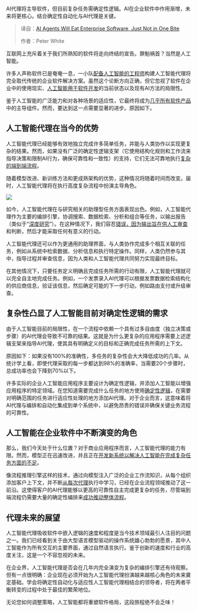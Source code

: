 <!--
title: AI智能体终将吞噬企业软件，但绝非一蹴而就。
cover: https://cdn.thenewstack.io/media/2025/10/9c9c5c94-shamin-haky-rik-i9rxpao-unsplash-2-scaled.jpg
summary: AI代理将主导软件，但目前复杂任务需确定性逻辑。AI在企业软件中作用渐增，未来将更核心。结合确定性自动化与AI代理是关键。
-->

AI代理将主导软件，但目前复杂任务需确定性逻辑。AI在企业软件中作用渐增，未来将更核心。结合确定性自动化与AI代理是关键。

> 译自：[AI Agents Will Eat Enterprise Software, Just Not in One Bite](https://thenewstack.io/ai-agents-will-eat-enterprise-software-just-not-in-one-bite/)
> 
> 作者：Peter White

互联网上充斥着关于我们所熟知的软件将走向终结的宣告。罪魁祸首？当然是人工智能。

许多人声称软件已是奄奄一息，一小队[配备人工智能的工程师](https://www.forbes.com/sites/quickerbettertech/2025/01/26/business-tech-news-zuckerberg-says-ai-will-replace-mid-level-engineers-soon/)构建人工智能代理将完全取代传统的企业软件解决方案。虽然这个论断方向正确，但它忽视了软件在企业中的使用现实、[人工智能用于软件开发](https://metr.org/blog/2025-07-10-early-2025-ai-experienced-os-dev-study/)的当前状态以及现有AI方法的局限性。

鉴于人工智能的广泛能力和对各种场景的适应性，它最终将成为[几乎所有软件产品](https://thenewstack.io/the-risks-of-decomposing-software-components/)中的主导组件。然而，要达到这一点需要显著的进步。原因如下。

## **人工智能代理在当今的优势**

人工智能代理已经能够有效地独立完成许多简单任务，并能与人类协作以实现更复杂的结果。然而，如果没有广泛的确定性逻辑支架（它使用结构化规则和工作流来指导决策和限制AI行为，确保可靠性和一致性）的支持，它们无法可靠地执行[复杂的端到端流程](https://thenewstack.io/meet-cadence-workflow-engine-for-taming-complex-processes/)。

随着模型改进、新训练方法和更成熟架构的优势，这种情况将随着时间而改变。届时，人工智能代理将在执行高度复杂流程中扮演主导角色。

[![](https://cdn.thenewstack.io/media/2025/10/485b03d1-image1-1024x495.png)](https://cdn.thenewstack.io/media/2025/10/485b03d1-image1-1024x495.png)

如今，人工智能代理在与研究相关的助理型任务方面表现出色。例如，人工智能代理作为主要的编排引擎，协调搜索、数据检索、分析和组合等任务，以输出报告（类似于“[深度研究](https://openai.com/index/introducing-deep-research/)”）。在这种情况下，我们容忍[错误，因为输出旨在供人工审查](https://thenewstack.io/the-need-to-decouple-human-error-from-incident-response/)和判断，然后才能采取任何有意义的行动。

人工智能代理还可以作为更通用的助理界面，与人类协作完成多个相互关联的任务，例如从系统中检索数据、分析信息和执行特定操作。同样，人类仍然参与其中，指导过程并审查信息，因为人类和人工智能代理共同努力实现最终目标。

在其他情况下，只要任务定义明确且完成任务所需的行动有限，人工智能代理就可以完全自主地完成任务。例如，一个发票录入AI代理可以根据发票数据检索结构化的供应商信息，验证该信息，然后确定可能的下一步行动，例如路由支付或升级审查。

## **复杂性凸显了人工智能目前对确定性逻辑的需求**

由于人工智能目前的局限性，在一个流程中依赖一个具有过多自由度（独立决策或步骤）的AI代理会导致不可靠的结果。这就是为什么更复杂的应用程序需要上述逻辑支架来指导AI代理，使其具有明确定义的目标和正确完成任务所需的上下文。

原因如下：如果没有100%的准确性，多任务的复杂性会大大降低成功的几率。从统计学上看，即使代理采取的每一步都达到98%的准确率，当需要20个步骤时，总成功率也会下降到70%以下。

许多实际的企业人工智能应用程序主要设计为确定性逻辑，并添加人工智能以增强应用程序的特定领域。在您知道需要完成什么任务的地方使用[确定性逻辑](https://thenewstack.io/what-developers-need-to-know-about-business-logic-attacks/)，在需要对明确范围的任务进行适应性处理的地方添加AI代理。对于企业而言，这意味着将AI代理与编排和自动化集成到单个系统中，以避免昂贵的错误并确保关键业务流程的可靠性。

## **人工智能在企业软件中不断演变的角色**

那么，我们今天处于什么位置？对于商业应用程序而言，人工智能代理的能力有限。然而，模型正在迅速改进，并且正在[开发新系统以解决人工智能在完成复杂任务方面的不足](https://thenewstack.io/is-ai-the-antidote-to-software-development-complexity/)。

像流程推理引擎这样的技术，通过向模型注入广泛的企业工作流知识，从每个组织添加客户上下文，并不断[从每次代理](https://thenewstack.io/beyond-dx-developers-must-now-learn-agent-experience-ax/)执行中学习，已经在企业流程领域推动了这一前沿。这使得客户的AI代理能够以更高的可靠性自主完成更复杂的任务，尽管端到端流程仍需要大量的确定性编排来[成功推动整体流程](https://thenewstack.io/four-best-practices-to-drive-successful-adoption-of-ci-cd/)。

## **代理未来的展望**

人工智能代理吸收软件中嵌入逻辑的速度和程度是当今技术领域最引人注目的问题之一。我们已经看到关于由大型语言模型驱动的操作系统雄心勃勃的愿景，其中人工智能作为所有交互的主要界面，通过自然语言执行。鉴于创新的速度和行业的高度关注，这是一个不容忽视的未来。

在企业界，人工智能代理是否会在几年内完全演变为复杂的编排引擎还有待观察。但有一点很明确：企业现在必须开始为人工智能代理扮演越来越核心角色的未来奠定基础。学会将确定性自动化与适应性人工智能代理相结合的领导者，将在两者平衡转变的过程中处于最佳的繁荣地位。

无论您如何调整策略，人工智能都将重塑软件格局，这段旅程绝不会乏味！